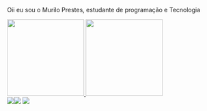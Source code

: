 Oii eu sou o Murilo Prestes, estudante de programação e Tecnologia


<div>
 <a href="https://github.com/murlprestes">
<img height ="180em"src="https://github-readme-stats.vercel.app/api?username=murlprestes&show_icons=true&theme=dark#gh-dark-mode-only)](https://github.com/anuraghazra/github-readme-stats#gh-dark-mode-only">
<img height ="180em"src="https://github-readme-stats.vercel.app/api/top-langs/?username=anuraghazra&layout=compact">
</div>

<div> 
  <a href="https://instagram.com/mu.prestes" target="_blank"><img src="https://img.shields.io/badge/-Instagram-%23E4405F?style=for-the-badge&logo=instagram&logoColor=white" target="_blank"></a
  <a href = ""><img src="https://img.shields.io/badge/-Gmail-%23333?style=for-the-badge&logo=gmail&logoColor=white" target="_blank"></a>
  <a href="https://www.linkedin.com/in/murilo-prestes-645437254" target="_blank"><img src="https://img.shields.io/badge/-LinkedIn-%230077B5?style=for-the-badge&logo=linkedin&logoColor=white" target="_blank"></a> 
</div>

